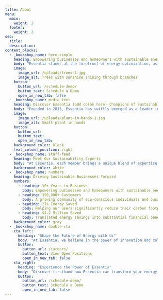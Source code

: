 ```yaml
---
title: About
menu:
  main:
    weight: 2
  footer:
    weight: 2
seo:
  title:
  description:
content_blocks:
  - _bookshop_name: hero-simple
    heading: Empowering businesses and homeowners with sustainable energy solutions since 2013.
    body: "Essentia stands at the forefront of energy optimization, using innovative technology to make energy consumption more efficient and eco-friendly. Our dedicated team works relentlessly, driven by a vision of a sustainable future where technology and nature harmoniously coexist."
    image:
      image_url: /uploads/trees-1.jpg
      image_alt: Trees with sunshine shining through branches
    button: 
      button_url: /schedule-demo/
      button_text: Schedule A Demo
      open_in_new_tab: false
  - _bookshop_name: media-text
    heading: Discover Essentia (add colon here) Champions of Sustainable Energy
    body: "Founded in 2013, Essentia has swiftly emerged as a leader in the sustainable energy sector. Our ethos is simple, merge cutting-edge technology with deep-rooted environmental values. We're more than just a company; we're a collective of innovators, dreamers, and doers, steadfast in our mission to revolutionize the way businesses and homeowners consume energy. From our initial idea to the myriad of solutions we offer today, every step we've taken has been in pursuit of a greener, brighter future for all."
    image:
      image_url: /uploads/plant-in-hands-1.jpg
      image_alt: Small plant in hands
    button:
      button_url:
      button_text:
      open_in_new_tab:
    background_color: black
    text_column_position: right
  - _bookshop_name: staff-feed
    heading: Meet Our Sustainability Experts
    body: "At Essentia, each member brings a unique blend of expertise, united by a common goal: to revolutionize the world of sustainable energy. From our pioneering co-founders to our innovative engineers and strategists, every individual plays a crucial role in shaping our journey."
    background_color: white
  - _bookshop_name: numbers
    heading: Driving Sustainable Businesses Forward
    numbers:
      - heading: 10+ Years in Business
        body: Empowering businesses and homeowners with sustainable energy solutions since 2013.
      - heading: 150,000+ Customers
        body: A growing community of eco-conscious individuals and businesses trusting Essentia.
      - heading: 27% Energy Saved
        body: Helping our users significantly reduce their carbon footprint and energy bills.
      - heading: $4.2 Million Saved
        body: Translated energy savings into substantial financial benefits for our community.
    background_color: gray
  - _bookshop_name: double-cta
    cta_left: 
      heading: "Shape the Future of Energy with Us"
      body: "At Essentia, we believe in the power of innovation and collaboration. Join a team of forward-thinkers, driven by the mission to revolutionize energy consumption and sustainability. If you're passionate about making a difference, we want you on board."
      button:
        button_url: /careers/
        button_text: View Open Positions
        open_in_new_tab: false
    cta_right: 
      heading: "Experience the Power of Essentia"
      body: "Discover firsthand how Essentia can transform your energy consumption patterns and drive sustainability. Schedule a demo today and let us guide you through the features, benefits, and potential savings for your home or business."
      button:
        button_url: /schedule-demo/
        button_text: Schedule a Demo
        open_in_new_tab: false
---
```


